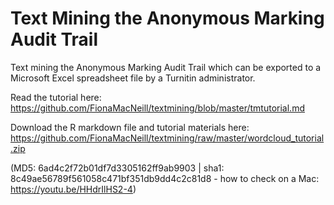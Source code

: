 # Text Mining the Anonymous Marking Audit Trail
Text mining the Anonymous Marking Audit Trail which can be exported to a Microsoft Excel spreadsheet file by a Turnitin administrator.

Read the tutorial here: https://github.com/FionaMacNeill/textmining/blob/master/tmtutorial.md

Download the R markdown file and tutorial materials here: 
https://github.com/FionaMacNeill/textmining/raw/master/wordcloud_tutorial.zip

(MD5: 6ad4c2f72b01df7d3305162ff9ab9903 | sha1: 8c49ae56789f561058c471bf351db9dd4c2c81d8 - how to check on a Mac: https://youtu.be/HHdrIlHS2-4)
